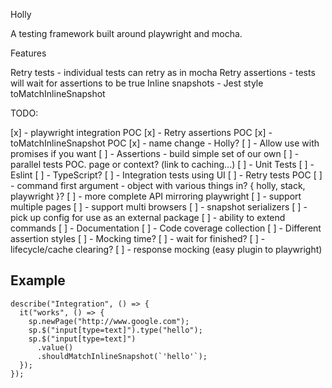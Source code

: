 Holly

A testing framework built around playwright and mocha.

Features

Retry tests - individual tests can retry as in mocha
Retry assertions - tests will wait for assertions to be true
Inline snapshots - Jest style toMatchInlineSnapshot

TODO:

[x] - playwright integration POC
[x] - Retry assertions POC
[x] - toMatchInlineSnapshot POC
[x] - name change - Holly?
[ ] - Allow use with promises if you want
[ ] - Assertions - build simple set of our own
[ ] - parallel tests POC. page or context? (link to caching...)
[ ] - Unit Tests
[ ] - Eslint
[ ] - TypeScript?
[ ] - Integration tests using UI
[ ] - Retry tests POC
[ ] - command first argument - object with various things in? { holly, stack, playwright }?
[ ] - more complete API mirroring playwright
[ ] - support multiple pages
[ ] - support multi browsers
[ ] - snapshot serializers
[ ] - pick up config for use as an external package
[ ] - ability to extend commands
[ ] - Documentation
[ ] - Code coverage collection
[ ] - Different assertion styles
[ ] - Mocking time?
[ ] - wait for finished?
[ ] - lifecycle/cache clearing?
[ ] - response mocking (easy plugin to playwright)

## Example

```
describe("Integration", () => {
  it("works", () => {
    sp.newPage("http://www.google.com");
    sp.$("input[type=text]").type("hello");
    sp.$("input[type=text]")
      .value()
      .shouldMatchInlineSnapshot(`'hello'`);
  });
});
```
